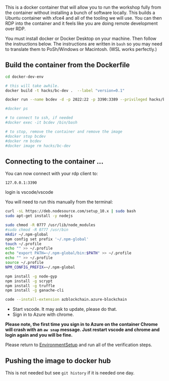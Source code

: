 
This is a docker container that will allow you to run the workshop fully from the container without installing a bunch of software locally.  This builds a Ubuntu container with xfce4 and all of the tooling we will use.  You can then RDP into the container and it feels like you are doing remote development over RDP.  

You must install docker or Docker Desktop on your machine.  Then follow the instructions below.  The instructions are written in `bash` so you may need to translate them to PoSh/Windows or Macintosh.  (WSL works perfectly.)

## Build the container from the Dockerfile

```bash
cd docker-dev-env

# this will take awhile.  
docker build -t hacks/bc-dev .  --label "version=0.1"

docker run --name bcdev -d -p 2022:22 -p 3390:3389 --privileged hacks/bc-dev

#docker ps

# to connect to ssh, if needed
#docker exec -it bcdev /bin/bash

# to stop, remove the container and remove the image
#docker stop bcdev
#docker rm bcdev
#docker image rm hacks/bc-dev
```

## Connecting to the container ...

You can now connect with your rdp client to:

`127.0.0.1:3390`

login is vscode/vscode  

You will need to run this manually from the terminal:

```bash
curl -sL https://deb.nodesource.com/setup_10.x | sudo bash
sudo apt-get install -y nodejs

sudo chmod -R 0777 /usr/lib/node_modules 
#sudo chmod -R 0777 /usr/bin
mkdir ~/.npm-global
npm config set prefix '~/.npm-global'
touch ~/.profile
echo "" >> ~/.profile
echo "export PATH=~/.npm-global/bin:$PATH" >> ~/.profile
echo "" >> ~/.profile
source ~/.profile
NPM_CONFIG_PREFIX=~/.npm-global

npm install -g node-gyp 
npm install -g scrypt
npm install -g truffle
npm install -g ganache-cli

code --install-extension azblockchain.azure-blockchain

```

* Start vscode.  It may ask to update, please do that.  
* Sign in to Azure with chrome.  

**Please note, the first time you sign in to Azure on the container Chrome will crash with an `aw snap` message.  Just restart vscode and chrome and login again and you will be fine.**

Please return to [EnvironmentSetup](../EnvironmentSetup.md) and run all of the verification steps.  


## Pushing the image to docker hub

This is not needed but see `git history` if it is needed one day.  